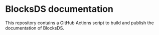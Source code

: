 # BlocksDS documentation

This repository contains a GitHub Actions script to build and publish the
documentation of BlocksDS.
